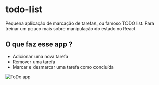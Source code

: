# todo-list
Pequena aplicação de marcação de tarefas, ou famoso TODO list.  Para treinar um pouco mais sobre manipulação do estado no React


## O que faz esse app ?

- Adicionar uma nova tarefa
- Remover uma tarefa
- Marcar e desmarcar uma tarefa como concluída

![ToDo app ](https://j.gifs.com/08R2QV.gif)
